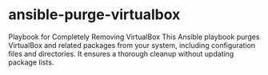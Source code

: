 # ansible-purge-virtualbox
Playbook for Completely Removing VirtualBox  This Ansible playbook purges VirtualBox and related packages from your system, including configuration files and directories. It ensures a thorough cleanup without updating package lists.
